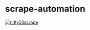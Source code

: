 # scrape-automation
[![nifty50scrape](https://github.com/toba101/scrape-automation/actions/workflows/r.yml/badge.svg)](https://github.com/toba101/scrape-automation/actions/workflows/r.yml)
